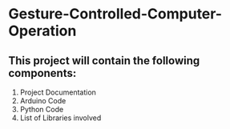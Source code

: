# Gesture-Controlled-Computer-Operation
## This project will contain the following components:
1. Project Documentation
2. Arduino Code
3. Python Code
4. List of Libraries involved
